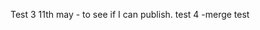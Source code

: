 <meta name="robots" content="noindex">

Test 3 11th may - to see if I can publish.
test 4 -merge test
